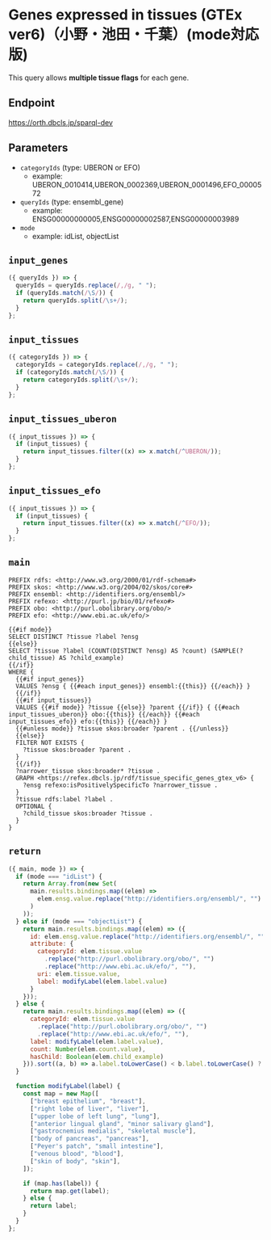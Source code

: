 # Genes expressed in tissues (GTEx ver6)（小野・池田・千葉）(mode対応版)
This query allows **multiple tissue flags** for each gene.

## Endpoint

https://orth.dbcls.jp/sparql-dev

## Parameters
* `categoryIds` (type: UBERON or EFO)
  * example: UBERON_0010414,UBERON_0002369,UBERON_0001496,EFO_0000572
* `queryIds` (type: ensembl_gene)
  * example: ENSG00000000005,ENSG00000002587,ENSG00000003989
* `mode`
  * example: idList, objectList

## `input_genes`
```javascript
({ queryIds }) => {
  queryIds = queryIds.replace(/,/g, " ");
  if (queryIds.match(/\S/)) {
    return queryIds.split(/\s+/);
  }
};
```

## `input_tissues`
```javascript
({ categoryIds }) => {
  categoryIds = categoryIds.replace(/,/g, " ");
  if (categoryIds.match(/\S/)) {
    return categoryIds.split(/\s+/);
  }
};
```

## `input_tissues_uberon`
```javascript
({ input_tissues }) => {
  if (input_tissues) {
    return input_tissues.filter((x) => x.match(/^UBERON/));
  }
};
```

## `input_tissues_efo`
```javascript
({ input_tissues }) => {
  if (input_tissues) {
    return input_tissues.filter((x) => x.match(/^EFO/));
  }
};
```

## `main`

```sparql
PREFIX rdfs: <http://www.w3.org/2000/01/rdf-schema#>
PREFIX skos: <http://www.w3.org/2004/02/skos/core#>
PREFIX ensembl: <http://identifiers.org/ensembl/>
PREFIX refexo: <http://purl.jp/bio/01/refexo#>
PREFIX obo: <http://purl.obolibrary.org/obo/>
PREFIX efo: <http://www.ebi.ac.uk/efo/>

{{#if mode}}
SELECT DISTINCT ?tissue ?label ?ensg
{{else}}
SELECT ?tissue ?label (COUNT(DISTINCT ?ensg) AS ?count) (SAMPLE(?child_tissue) AS ?child_example)
{{/if}}
WHERE {
  {{#if input_genes}}
  VALUES ?ensg { {{#each input_genes}} ensembl:{{this}} {{/each}} }
  {{/if}}
  {{#if input_tissues}}
  VALUES {{#if mode}} ?tissue {{else}} ?parent {{/if}} { {{#each input_tissues_uberon}} obo:{{this}} {{/each}} {{#each input_tissues_efo}} efo:{{this}} {{/each}} }
  {{#unless mode}} ?tissue skos:broader ?parent . {{/unless}}
  {{else}}
  FILTER NOT EXISTS {
    ?tissue skos:broader ?parent .
  }
  {{/if}}
  ?narrower_tissue skos:broader* ?tissue .
  GRAPH <https://refex.dbcls.jp/rdf/tissue_specific_genes_gtex_v6> {
    ?ensg refexo:isPositivelySpecificTo ?narrower_tissue .
  }
  ?tissue rdfs:label ?label .
  OPTIONAL {
    ?child_tissue skos:broader ?tissue .
  }
}
```

## `return`

```javascript
({ main, mode }) => {
  if (mode === "idList") {
    return Array.from(new Set(
      main.results.bindings.map((elem) =>
        elem.ensg.value.replace("http://identifiers.org/ensembl/", "")
      )
    ));
  } else if (mode === "objectList") {
    return main.results.bindings.map((elem) => ({
      id: elem.ensg.value.replace("http://identifiers.org/ensembl/", ""),
      attribute: {
        categoryId: elem.tissue.value
          .replace("http://purl.obolibrary.org/obo/", "")
          .replace("http://www.ebi.ac.uk/efo/", ""),
        uri: elem.tissue.value,
        label: modifyLabel(elem.label.value)
      }
    }));
  } else {
    return main.results.bindings.map((elem) => ({
      categoryId: elem.tissue.value
        .replace("http://purl.obolibrary.org/obo/", "")
        .replace("http://www.ebi.ac.uk/efo/", ""),
      label: modifyLabel(elem.label.value),
      count: Number(elem.count.value),
      hasChild: Boolean(elem.child_example)
    })).sort((a, b) => a.label.toLowerCase() < b.label.toLowerCase() ? -1 : 1);
  }

  function modifyLabel(label) {
    const map = new Map([
      ["breast epithelium", "breast"],
      ["right lobe of liver", "liver"],
      ["upper lobe of left lung", "lung"],
      ["anterior lingual gland", "minor salivary gland"],
      ["gastrocnemius medialis", "skeletal muscle"],
      ["body of pancreas", "pancreas"],
      ["Peyer's patch", "small intestine"],
      ["venous blood", "blood"],
      ["skin of body", "skin"],
    ]);

    if (map.has(label)) {
      return map.get(label);
    } else {
      return label;
    }
  }
};
```